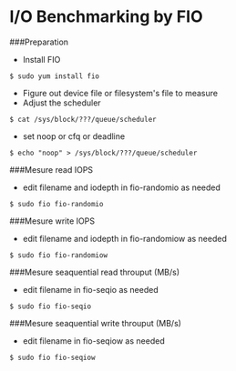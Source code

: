 # I/O Benchmarking by FIO

###Preparation
* Install FIO
```
$ sudo yum install fio
```

* Figure out device file or filesystem's file to measure
* Adjust the scheduler
```
$ cat /sys/block/???/queue/scheduler
```

* set noop or cfq or deadline
```
$ echo "noop" > /sys/block/???/queue/scheduler
```

###Mesure read IOPS 
* edit filename and iodepth in fio-randomio as needed
```
$ sudo fio fio-randomio
```

###Mesure write IOPS 
* edit filename and iodepth in fio-randomiow as needed
```
$ sudo fio fio-randomiow
```

###Mesure seaquential read throuput (MB/s)
* edit filename in fio-seqio as needed

```
$ sudo fio fio-seqio
```

###Mesure seaquential write throuput (MB/s)
* edit filename in fio-seqiow as needed
```
$ sudo fio fio-seqiow
```
